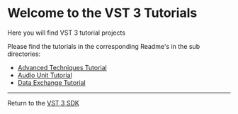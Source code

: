 # Welcome to the VST 3 Tutorials

Here you will find VST 3 tutorial projects

Please find the tutorials in the corresponding Readme's in the sub directories:

- [Advanced Techniques Tutorial](advanced-techniques-tutorial/)
- [Audio Unit Tutorial](audiounit-tutorial/)
- [Data Exchange Tutorial](dataexchange-tutorial/)

----
Return to the [VST 3 SDK](../vst3sdk/)
